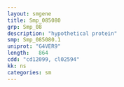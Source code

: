 ```yaml
---
layout: smgene
title: Smp_085080
grp: Smp_08
description: "hypothetical protein"
smp: Smp_085080.1
uniprot: "G4VER9"
length:   864
cdd: "cd12099, cl02594"
kk: ns
categories: sm
---
```

